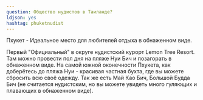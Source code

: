 ```yaml
---
question: Общество нудистов в Таиланде?
ldjson: yes
hashtag: phuketnudist
---
```



Пхукет - Идеальное место для любителей отдыха в обнаженном виде.

Первый "Официальный" в округе нудистский курорт Lemon Tree Resort. Там можно провести пол дня на пляже Нуи Бич и позагорать в обнаженном виде. На самой южной оконечности Пхукета, как доберётесь до пляжа Нуи - красивая частная бухта, где вы можете сбросить всю своё одежду. Так же есть Май Као Бич, Большой Будда Бич (не считается нудистским, но вы можете увидеть много гуляющих и плавающих в обнаженном виде).
